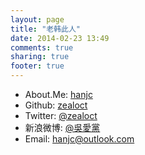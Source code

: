 ```yaml
---
layout: page
title: "老韩此人"
date: 2014-02-23 13:49
comments: true
sharing: true
footer: true
---
```




- About.Me:	[hanjc](http://about.me/hanjc)
- Github:	[zealoct](http://github.com/zealoct)
- Twitter:	[@zealoct](http://twitter/zealoct)
- 新浪微博:	[@吳愛黨](http://weibo.com/zealoct)
- Email:	[hanjc@outlook.com](mailto:hanjc@outlook.com)
